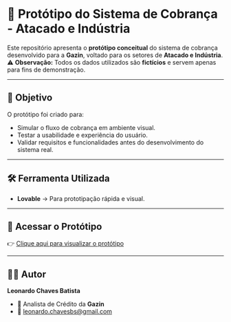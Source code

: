 # 📌 Protótipo do Sistema de Cobrança - Atacado e Indústria  

Este repositório apresenta o **protótipo conceitual** do sistema de cobrança desenvolvido para a **Gazin**, voltado para os setores de **Atacado e Indústria**.  
⚠️ **Observação:** Todos os dados utilizados são **fictícios** e servem apenas para fins de demonstração.  

---

## 🎯 Objetivo  
O protótipo foi criado para:  
- Simular o fluxo de cobrança em ambiente visual.  
- Testar a usabilidade e experiência do usuário.  
- Validar requisitos e funcionalidades antes do desenvolvimento do sistema real.  

---

## 🛠 Ferramenta Utilizada  
- **Lovable** → Para prototipação rápida e visual.  

---

## 📸 Acessar o Protótipo  
👉 [Clique aqui para visualizar o protótipo](https://preview--gazin-dcc.lovable.app/)  

---

## 👨‍💻 Autor  
**Leonardo Chaves Batista**  
- 💼 Analista de Crédito da **Gazin**  
- 📧 [leonardo.chavesbs@gmail.com](mailto:leonardo.chavesbs@gmail.com)  
